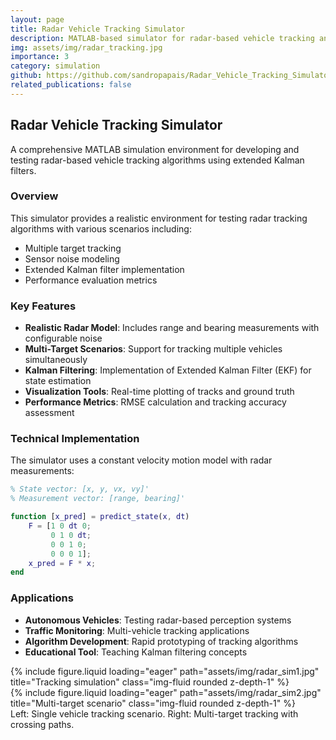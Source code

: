 ```yaml
---
layout: page
title: Radar Vehicle Tracking Simulator
description: MATLAB-based simulator for radar-based vehicle tracking and extended Kalman filter implementation
img: assets/img/radar_tracking.jpg
importance: 3
category: simulation
github: https://github.com/sandropapais/Radar_Vehicle_Tracking_Simulator
related_publications: false
---
```


## Radar Vehicle Tracking Simulator

A comprehensive MATLAB simulation environment for developing and testing radar-based vehicle tracking algorithms using extended Kalman filters.

### Overview

This simulator provides a realistic environment for testing radar tracking algorithms with various scenarios including:
- Multiple target tracking
- Sensor noise modeling
- Extended Kalman filter implementation
- Performance evaluation metrics

### Key Features

- **Realistic Radar Model**: Includes range and bearing measurements with configurable noise
- **Multi-Target Scenarios**: Support for tracking multiple vehicles simultaneously  
- **Kalman Filtering**: Implementation of Extended Kalman Filter (EKF) for state estimation
- **Visualization Tools**: Real-time plotting of tracks and ground truth
- **Performance Metrics**: RMSE calculation and tracking accuracy assessment

### Technical Implementation

The simulator uses a constant velocity motion model with radar measurements:

```matlab
% State vector: [x, y, vx, vy]'
% Measurement vector: [range, bearing]'

function [x_pred] = predict_state(x, dt)
    F = [1 0 dt 0;
         0 1 0 dt;
         0 0 1 0;
         0 0 0 1];
    x_pred = F * x;
end
```

### Applications

- **Autonomous Vehicles**: Testing radar-based perception systems
- **Traffic Monitoring**: Multi-vehicle tracking applications  
- **Algorithm Development**: Rapid prototyping of tracking algorithms
- **Educational Tool**: Teaching Kalman filtering concepts

<div class="row">
    <div class="col-sm mt-3 mt-md-0">
        {% include figure.liquid loading="eager" path="assets/img/radar_sim1.jpg" title="Tracking simulation" class="img-fluid rounded z-depth-1" %}
    </div>
    <div class="col-sm mt-3 mt-md-0">
        {% include figure.liquid loading="eager" path="assets/img/radar_sim2.jpg" title="Multi-target scenario" class="img-fluid rounded z-depth-1" %}
    </div>
</div>
<div class="caption">
    Left: Single vehicle tracking scenario. Right: Multi-target tracking with crossing paths.
</div>